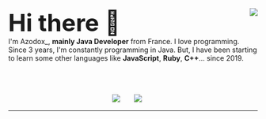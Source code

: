 
<img align="right" src="https://github-readme-stats.vercel.app/api?username=azodox&count_private=true&show_icons=true&hide_border=true" />
<font size="10">
<b>
Hi there 👋
</b>
</font>
<br>
I'm Azodox_, <b>mainly Java Developer</b> from France. I love programming. Since 3 years, I'm constantly programming in Java. But, I have been starting to learn some other languages like <b>JavaScript</b>, <b>Ruby</b>, <b>C++</b>... since 2019.</br>

<p align="center">
	<br>
	<br>
	<br>
	<img src="http://img.shields.io/badge/Discord-%40Luke/Azodox__%236614-7289DA?style=for-the-badge" />
	&nbsp;&nbsp;&nbsp;&nbsp;&nbsp;
	<img src="http://img.shields.io/badge/Twitter-%40Azodox__-1DA1F2?style=for-the-badge" />
	&nbsp;&nbsp;&nbsp;&nbsp;&nbsp;
	<!--<br>
	<br>
	<br>
	<font size="10">
		<b>
			My projects
		</b>
	</font>
	<br>
	<br>
	<br>
	<img src="https://github-readme-stats.vercel.app/api/pin/?username=NessMC&repo=popscript" />
	<img src="https://github-readme-stats.vercel.app/api/pin/?username=Objective-HTML&repo=objective-html" />
	<img src="https://github-readme-stats.vercel.app/api/pin/?username=NessMC&repo=css-framework" />
	<img src="https://github-readme-stats.vercel.app/api/pin/?username=NessMC&repo=javaskript" />-->
</p>

___
